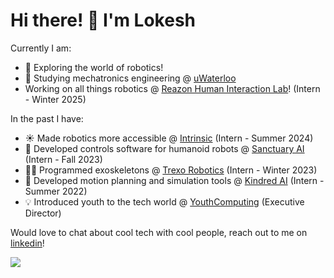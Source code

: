 # Hi there! 👋 I'm Lokesh

<!--
**1lokeshpatel/1lokeshpatel** is a ✨ _special_ ✨ repository because its `README.md` (this file) appears on your GitHub profile.

Here are some ideas to get you started:
-->
Currently I am:
- 🔭 Exploring the world of robotics!
- 🌱 Studying mechatronics engineering @ [uWaterloo](https://uwaterloo.ca/)
- Working on all things robotics @ [Reazon Human Interaction Lab](https://research.reazon.jp/)! (Intern - Winter 2025)

In the past I have:
- ☀️ Made robotics more accessible @ [Intrinsic](https://www.intrinsic.ai/) (Intern - Summer 2024)
- 🤖 Developed controls software for humanoid robots @ [Sanctuary AI](https://sanctuary.ai/) (Intern - Fall 2023)
- 🚶🏽 Programmed exoskeletons @ [Trexo Robotics](https://trexorobotics.com/) (Intern - Winter 2023)
- 🦾 Developed motion planning and simulation tools @ [Kindred AI](https://www.kindred.ai/) (Intern - Summer 2022)
- 💡 Introduced youth to the tech world @ [YouthComputing](https://youthcomputing.ca/) (Executive Director)

Would love to chat about cool tech with cool people, reach out to me on [linkedin](https://www.linkedin.com/in/1lokeshpatel/)!

![](https://komarev.com/ghpvc/?username=1lokeshpatel&color=blue)</h1> 
